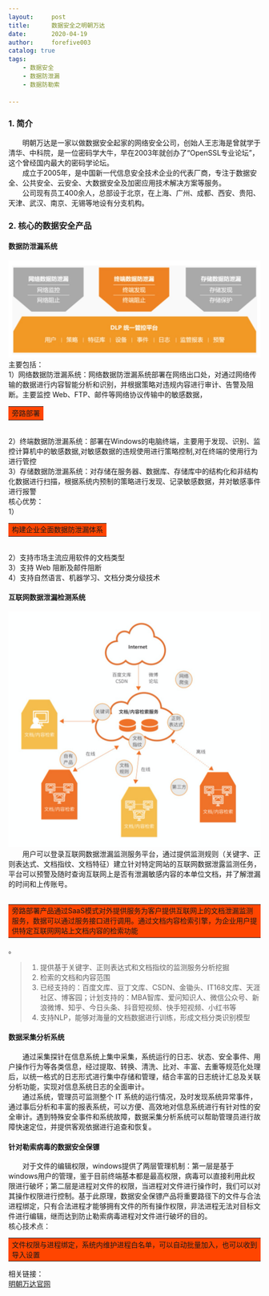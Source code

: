 ```yaml
---
layout:     post
title:      数据安全之明朝万达
date:       2020-04-19
author:     forefive003
catalog: true
tags:
    - 数据安全
    - 数据防泄漏
    - 数据防勒索

---
```


### 1. 简介
&emsp;&emsp;明朝万达是一家以做数据安全起家的网络安全公司，创始人王志海是曾就学于清华、中科院，是一位密码学大牛，早在2003年就创办了“OpenSSL专业论坛”，这个曾经国内最大的密码学论坛。  
&emsp;&emsp;成立于2005年，是中国新一代信息安全技术企业的代表厂商，专注于数据安全、公共安全、云安全、大数据安全及加密应用技术解决方案等服务。  
&emsp;&emsp;公司现有员工400余人，总部设于北京，在上海、广州、成都、西安、贵阳、天津、武汉、南京、无锡等地设有分支机构。

### 2. 核心的数据安全产品
#### 数据防泄漏系统
![avatar](/img/数据安全之明朝万达之数据泄漏.png)
主要包括：  
1）网络数据防泄漏系统：网络数据防泄漏系统部署在网络出口处，对通过网络传输的数据进行内容智能分析和识别，并根据策略对违规内容进行审计、告警及阻断。主要监控 Web、FTP、邮件等网络协议传输中的敏感数据，<table><tr><td bgcolor=#FF4500>旁路部署</td></tr></table>  
2）终端数据防泄漏系统：部署在Windows的电脑终端，主要用于发现、识别、监控计算机中的敏感数据,对敏感数据的违规使用进行策略控制,对在终端的使用行为进行管控  
3）存储数据防泄漏系统：对存储在服务器、数据库、存储库中的结构化和非结构化数据进行扫描，根据系统内预制的策略进行发现、记录敏感数据，并对敏感事件进行报警  
核心优势：  
1）<table><tr><td bgcolor=#FF4500>构建企业全面数据防泄漏体系</td></tr></table>  
2）支持市场主流应用软件的文档类型  
3）支持 Web 阻断及邮件阻断  
4）支持自然语言、机器学习、文档分类分级技术  

#### 互联网数据泄漏检测系统
![avatar](/img/数据安全之明朝万达之互联网数据泄漏.png)
&emsp;&emsp;用户可以登录互联网数据泄漏监测服务平台，通过提供监测规则（关键字、正则表达式、文档指纹、文档特征）建立针对特定网站的互联网数据泄露监测任务，平台可以预警及随时查询互联网上是否有泄漏敏感内容的本单位文档，并了解泄漏的时间和上传账号。  
&emsp;&emsp;<table><tr><td bgcolor=#FF4500>旁路部署产品通过SaaS模式对外提供服务为客户提供互联网上的文档泄漏监测服务，数据可以通过服务接口进行调用。通过文档内容检索引擎，为企业用户提供特定互联网网站上文档内容的检索功能</td></tr></table>。  
>1) 提供基于关键字、正则表达式和文档指纹的监测服务分析挖掘  
>2) 检索的文档和内容范围  
>3) 已经支持的：百度文库、豆丁文库、CSDN、金锄头、IT168文库、天涯社区、博客园；计划支持的：MBA智库、爱问知识人、微信公众号、新浪微博、知乎、今日头条、抖音短视频、快手短视频、小红书等  
>4) 支持NLP，能够对海量的文档数据进行训练，形成文档分类识别模型  

#### 数据采集分析系统
&emsp;&emsp;通过采集探针在信息系统上集中采集，系统运行的日志、状态、安全事件、用户操作行为等各类信息，经过提取、转换、清洗、比对、丰富、去重等规范化处理后，以统一格式的日志形式进行集中存储和管理，结合丰富的日志统计汇总及关联分析功能，实现对信息系统日志的全面审计。  
&emsp;&emsp;通过系统，管理员可监测整个 IT 系统的运行情况，及时发现系统异常事件，通过事后分析和丰富的报表系统，可以方便、高效地对信息系统进行有针对性的安全审计。遇到特殊安全事件和系统故障，数据采集分析系统可以帮助管理员进行故障快速定位，并提供客观依据进行追查和恢复。
#### 针对勒索病毒的数据安全保镖
&emsp;&emsp;对于文件的编辑权限，windows提供了两层管理机制：第一层是基于windows用户的管理，鉴于目前终端基本都是最高权限，病毒可以直接利用此权限进行破坏；第二层是进程对文件的权限，当进程对文件进行操作时，我们可以对其操作权限进行控制。基于此原理，数据安全保镖产品将重要路径下的文件与合法进程绑定，只有合法进程才能够拥有文件的所有操作权限，非法进程无法对目标文件进行编辑，继而达到防止勒索病毒进程对文件进行破坏的目的。  
核心技术点：  
<table><tr><td bgcolor=#FF4500>文件权限与进程绑定，系统内维护进程白名单，可以自动批量加入，也可以收到导入设置</td></tr></table>

相关链接：  
[明朝万达官网](http://www.wondersoft.cn)

